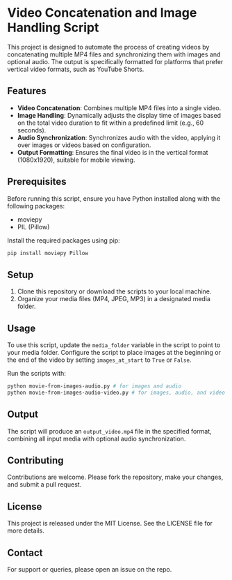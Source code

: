 
# Video Concatenation and Image Handling Script

This project is designed to automate the process of creating videos by concatenating multiple MP4 files and synchronizing them with images and optional audio. The output is specifically formatted for platforms that prefer vertical video formats, such as YouTube Shorts.

## Features

- **Video Concatenation**: Combines multiple MP4 files into a single video.
- **Image Handling**: Dynamically adjusts the display time of images based on the total video duration to fit within a predefined limit (e.g., 60 seconds).
- **Audio Synchronization**: Synchronizes audio with the video, applying it over images or videos based on configuration.
- **Output Formatting**: Ensures the final video is in the vertical format (1080x1920), suitable for mobile viewing.

## Prerequisites

Before running this script, ensure you have Python installed along with the following packages:
- moviepy
- PIL (Pillow)

Install the required packages using pip:

```bash
pip install moviepy Pillow
```

## Setup

1. Clone this repository or download the scripts to your local machine.
2. Organize your media files (MP4, JPEG, MP3) in a designated media folder.

## Usage

To use this script, update the `media_folder` variable in the script to point to your media folder. Configure the script to place images at the beginning or the end of the video by setting `images_at_start` to `True` or `False`.

Run the scripts with:

```bash
python movie-from-images-audio.py # for images and audio
python movie-from-images-audio-video.py # for images, audio, and video or just video
```

## Output

The script will produce an `output_video.mp4` file in the specified format, combining all input media with optional audio synchronization.

## Contributing

Contributions are welcome. Please fork the repository, make your changes, and submit a pull request.

## License

This project is released under the MIT License. See the LICENSE file for more details.

## Contact

For support or queries, please open an issue on the repo.


